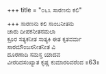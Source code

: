 +++
title = "೦೬೩ ಸಾರಣನು ಕಲಿ"

+++
ಸಾರಣನು ಕಲಿ ಸಾಂಬನೀತನು  
ಚಾರು ದೀಪಕನೀತನಮಲಾ  
ಕ್ರೂರ ಸತ್ಯಕನೀತ ಸಾತ್ಯಕಿ ಈತ ಕೃತವರ್ಮ   
ಸಾರಮೌಂಜಸನೀತನೀತ ವಿ  
ದೂರಣಾದಿ ಸಮಸ್ತ ಯಾದವ  
ವೀರರಿದಸಂಖ್ಯಾತ ಕೃಷ್ಣ ಕುಮಾರರಿವರೆಂದ      ॥63॥